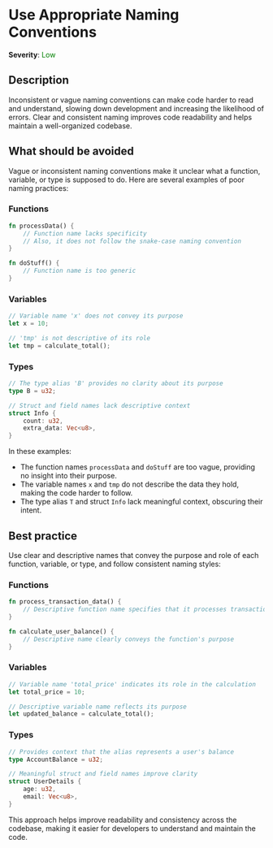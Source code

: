 # Use Appropriate Naming Conventions

**Severity**: <span style="color:green;">Low</span>

## Description

Inconsistent or vague naming conventions can make code harder to read and understand, slowing down development and
increasing the likelihood of errors. Clear and consistent naming improves code readability and helps maintain a
well-organized codebase.

## What should be avoided

Vague or inconsistent naming conventions make it unclear what a function, variable, or type is supposed to do. Here are
several examples of poor naming practices:

### Functions

```rust
fn processData() {
    // Function name lacks specificity
    // Also, it does not follow the snake-case naming convention
}

fn doStuff() {
    // Function name is too generic
}
```

### Variables

```rust
// Variable name 'x' does not convey its purpose
let x = 10;

// 'tmp' is not descriptive of its role
let tmp = calculate_total();
```

### Types

```rust
// The type alias 'B' provides no clarity about its purpose
type B = u32;

// Struct and field names lack descriptive context
struct Info {
    count: u32,
    extra_data: Vec<u8>,
}
```

In these examples:

- The function names `processData` and `doStuff` are too vague, providing no insight into their purpose.
- The variable names `x` and `tmp` do not describe the data they hold, making the code harder to follow.
- The type alias `T` and struct `Info` lack meaningful context, obscuring their intent.

## Best practice

Use clear and descriptive names that convey the purpose and role of each function, variable, or type, and follow
consistent naming styles:

### Functions

```rust
fn process_transaction_data() {
    // Descriptive function name specifies that it processes transaction data
}

fn calculate_user_balance() {
    // Descriptive name clearly conveys the function's purpose
}
```

### Variables

```rust
// Variable name 'total_price' indicates its role in the calculation
let total_price = 10;

// Descriptive variable name reflects its purpose
let updated_balance = calculate_total();
```

### Types

```rust
// Provides context that the alias represents a user's balance
type AccountBalance = u32;

// Meaningful struct and field names improve clarity
struct UserDetails {
    age: u32,
    email: Vec<u8>,
}
```

This approach helps improve readability and consistency across the codebase, making it easier for developers to
understand and maintain the code.
